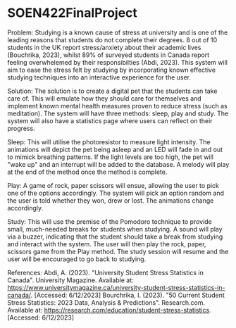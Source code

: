 # SOEN422FinalProject

Problem: Studying is a known cause of stress at university and is one of the leading reasons that students do not complete their degrees. 8 out of 10 students in the UK report stress/anxiety about their academic lives (Bouchrika, 2023), whilst 89% of surveyed students in Canada report feeling overwhelemed by their responsibilties (Abdi, 2023). This system will aim to ease the stress felt by studying by incorporating known effective studying techniques into an interactive experience for the user.

Solution: The solution is to create a digital pet that the students can take care of. This will emulate how they should care for themselves and implement known mental health measures proven to reduce stress (such as meditation). The system will have three methods: sleep, play and study. The system will also have a statistics page where users can reflect on their progress.

Sleep: This will utilise the photoresistor to measure light intensity. The animations will depict the pet being asleep and an LED will fade in and out to mimick breathing patterns. If the light levels are too high, the pet will "wake up" and an interrupt will be added to the database. A melody will play at the end of the method once the method is complete. 

Play: A game of rock, paper scissors will ensue, allowing the user to pick one of the options accordingly. The system will pick an option random and the user is told whether they won, drew or lost. The animations change accordingly.

Study: This will use the premise of the Pomodoro technique to provide small, much-needed breaks for students when studying. A sound will play via a buzzer, indicating that the student should take a break from studying and interact with the system. The user will then play the rock, paper, scissors game from the Play method. The study session will resume and the user will be encouraged to go back to studying.

References:
Abdi, A. (2023). "University Student Stress Statistics in Canada". University Magazine. Available at: https://www.universitymagazine.ca/university-student-stress-statistics-in-canada/. [Accessed: 6/12/2023]
Bourchrika, I. (2023). "50 Current Student Stress Statistics: 2023 Data, Analysis & Predictions". Research.com. Available at: https://research.com/education/student-stress-statistics. [Accessed: 6/12/2023]
